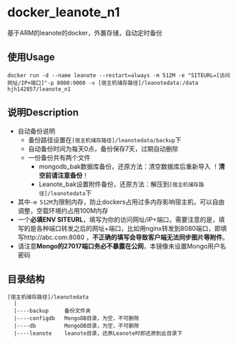 # docker_leanote_n1
基于ARM的leanote的docker，外置存储，自动定时备份

## 使用Usage
```
docker run -d --name leanote --restart=always -m 512M -e "SITEURL=[访问网址/IP+端口]"-p 8000:9000 -v [宿主机储存路径]/leanotedata:/data hjh142857/leanote_n1
```
## 说明Description
* 自动备份说明
  * 备份路径设置在`[宿主机储存路径]/leanotedata/backup`下
  * 自动备份时间为每天0点，备份保存7天，过期自动删除
  * 一份备份共有两个文件
    * mongodb_bak数据库备份，还原方法：清空数据库后重新导入   ！**清空前请注意备份**！
    * Leanote_bak设置附件备份，还原方法：解压到`[宿主机储存路径]/leanotedata`下
* 其中`-m 512M`为限制内存，防止dockers占用过多内存影响宿主机，可以自由调整，空载环境约占用100M内存
* 一个**必填ENV SITEURL**，填写为你的访问网址/IP+端口，需要注意的是，填写的是各种端口转发之后的网址+端口，比如用nginx转发到8080端口，即填写http://abc.com:8080 ，**不正确的填写会导致客户端无法同步图片等附件**。
* 请注意**Mongo的27017端口务必不暴露在公网**，本镜像未设置Mongo用户名密码

## 目录结构
```
[宿主机储存路径]/leanotedata 
  |
  |----backup     备份文件夹
  |----configdb   MongoDB目录，为空，不可删除
  |----db         MongoDB目录，为空，不可删除
  |----leanote    leanote目录，还原Leanote时即还原到此目录下
```
